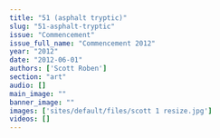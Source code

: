 ```yaml
---
title: "51 (asphalt tryptic)"
slug: "51-asphalt-tryptic"
issue: "Commencement"
issue_full_name: "Commencement 2012"
year: "2012"
date: "2012-06-01"
authors: ['Scott Roben']
section: "art"
audio: []
main_image: ""
banner_image: ""
images: ['sites/default/files/scott 1 resize.jpg']
videos: []
---
```

